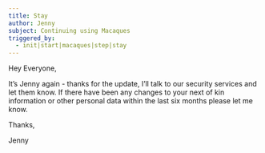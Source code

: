 ```yaml
---
title: Stay
author: Jenny
subject: Continuing using Macaques
triggered_by:
  - init|start|macaques|step|stay
---
```


Hey Everyone,

It’s Jenny again - thanks for the update, I’ll talk to our security services and let them know. If there have been any changes to your next of kin information or other personal data within the last six months please let me know.

Thanks,

Jenny
